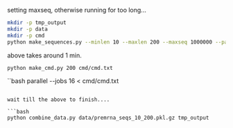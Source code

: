 

setting maxseq, otherwise running for too long...

```bash
mkdir -p tmp_output
mkdir -p data
mkdir -p cmd
python make_sequences.py --minlen 10 --maxlen 200 --maxseq 1000000 --parts 200 --out tmp_output/data
```

above takes around 1 min.

```bash
python make_cmd.py 200 cmd/cmd.txt
```

``bash
parallel --jobs 16 < cmd/cmd.txt
```

wait till the above to finish....

```bash
python combine_data.py data/premrna_seqs_10_200.pkl.gz tmp_output
```

